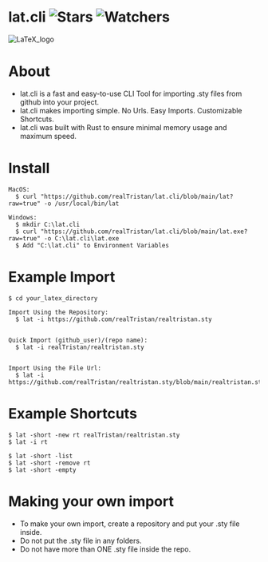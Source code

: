 # lat.cli ![Stars](https://img.shields.io/github/stars/realTristan/lat.cli?color=brightgreen) ![Watchers](https://img.shields.io/github/watchers/realTristan/lat.cli?label=Watchers)
![LaTeX_logo](https://user-images.githubusercontent.com/75189508/207660487-afff32e3-9ac2-474e-b3b2-36572537e272.png)

# About
- lat.cli is a fast and easy-to-use CLI Tool for importing .sty files from github into your project.
- lat.cli makes importing simple. No Urls. Easy Imports. Customizable Shortcuts.
- lat.cli was built with Rust to ensure minimal memory usage and maximum speed.

# Install
```
MacOS:
  $ curl "https://github.com/realTristan/lat.cli/blob/main/lat?raw=true" -o /usr/local/bin/lat
  
Windows:
  $ mkdir C:\lat.cli
  $ curl "https://github.com/realTristan/lat.cli/blob/main/lat.exe?raw=true" -o C:\lat.cli\lat.exe
  $ Add "C:\lat.cli" to Environment Variables
```

# Example Import
```
$ cd your_latex_directory

Import Using the Repository:
  $ lat -i https://github.com/realTristan/realtristan.sty


Quick Import (github_user)/(repo name):
  $ lat -i realTristan/realtristan.sty


Import Using the File Url:
  $ lat -i https://github.com/realTristan/realtristan.sty/blob/main/realtristan.sty
```

# Example Shortcuts
```
$ lat -short -new rt realTristan/realtristan.sty
$ lat -i rt

$ lat -short -list
$ lat -short -remove rt
$ lat -short -empty
```

# Making your own import
- To make your own import, create a repository and put your .sty file inside. 
- Do not put the .sty file in any folders. 
- Do not have more than ONE .sty file inside the repo.
